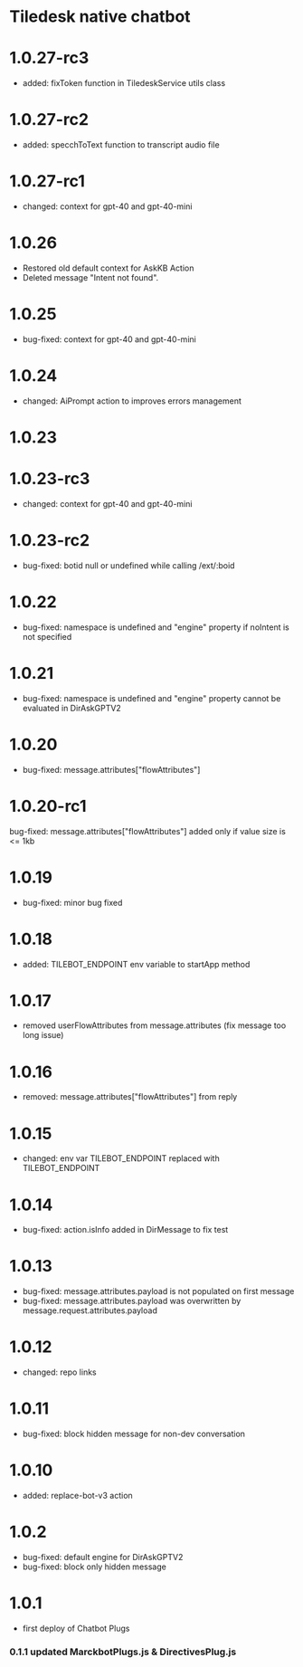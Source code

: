 # Tiledesk native chatbot

# 1.0.27-rc3
- added: fixToken function in TiledeskService utils class

# 1.0.27-rc2
- added: specchToText function to transcript audio file

# 1.0.27-rc1
- changed: context for gpt-40 and gpt-40-mini

# 1.0.26
- Restored old default context for AskKB Action
- Deleted message "Intent not found".

# 1.0.25
- bug-fixed: context for gpt-40 and gpt-40-mini

# 1.0.24
- changed: AiPrompt action to improves errors management

# 1.0.23

# 1.0.23-rc3
- changed: context for gpt-40 and gpt-40-mini

# 1.0.23-rc2
- bug-fixed: botid null or undefined while calling /ext/:boid

# 1.0.22
- bug-fixed: namespace is undefined and "engine" property if noIntent is not specified

# 1.0.21
- bug-fixed: namespace is undefined and "engine" property cannot be evaluated in DirAskGPTV2

# 1.0.20
- bug-fixed: message.attributes["flowAttributes"]

# 1.0.20-rc1
bug-fixed: message.attributes["flowAttributes"] added only if value size is <= 1kb

# 1.0.19
- bug-fixed: minor bug fixed

# 1.0.18
- added: TILEBOT_ENDPOINT env variable to startApp method

# 1.0.17
- removed userFlowAttributes from message.attributes (fix message too long issue)

# 1.0.16
 - removed: message.attributes["flowAttributes"] from reply

# 1.0.15
- changed: env var TILEBOT_ENDPOINT replaced with TILEBOT_ENDPOINT

# 1.0.14
- bug-fixed: action.isInfo added in DirMessage to fix test

# 1.0.13
 - bug-fixed: message.attributes.payload is not populated on first message
 - bug-fixed: message.attributes.payload was overwritten by message.request.attributes.payload
 
# 1.0.12
- changed: repo links

# 1.0.11
- bug-fixed: block hidden message for non-dev conversation

# 1.0.10
- added: replace-bot-v3 action

# 1.0.2
- bug-fixed: default engine for DirAskGPTV2
- bug-fixed: block only hidden message

# 1.0.1
- first deploy of Chatbot Plugs

### 0.1.1 updated MarckbotPlugs.js & DirectivesPlug.js
